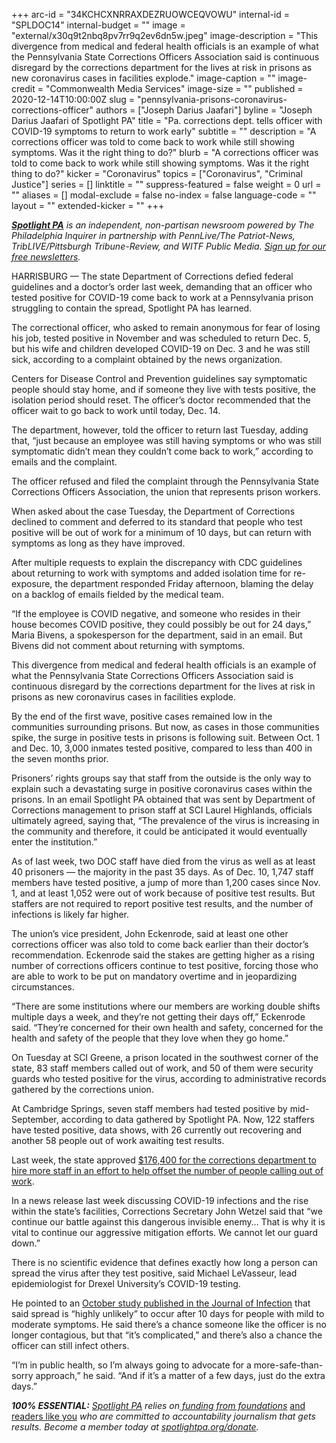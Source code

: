 +++
arc-id = "34KCHCXNRRAXDEZRUOWCEQVOWU"
internal-id = "SPLDOC14"
internal-budget = ""
image = "external/x30q9t2nbq8pv7rr9q2ev6dn5w.jpeg"
image-description = "This divergence from medical and federal health officials is an example of what the Pennsylvania State Corrections Officers Association said is continuous disregard by the corrections department for the lives at risk in prisons as new coronavirus cases in facilities explode."
image-caption = ""
image-credit = "Commonwealth Media Services"
image-size = ""
published = 2020-12-14T10:00:00Z
slug = "pennsylvania-prisons-coronavirus-corrections-officer"
authors = ["Joseph Darius Jaafari"]
byline = "Joseph Darius Jaafari of Spotlight PA"
title = "Pa. corrections dept. tells officer with COVID-19 symptoms to return to work early"
subtitle = ""
description = "A corrections officer was told to come back to work while still showing symptoms. Was it the right thing to do?"
blurb = "A corrections officer was told to come back to work while still showing symptoms. Was it the right thing to do?"
kicker = "Coronavirus"
topics = ["Coronavirus", "Criminal Justice"]
series = []
linktitle = ""
suppress-featured = false
weight = 0
url = ""
aliases = []
modal-exclude = false
no-index = false
language-code = ""
layout = ""
extended-kicker = ""
+++

<a href="https://www.spotlightpa.org/"><i><b>Spotlight PA</b></i></a><i> is an independent, non-partisan newsroom powered by The Philadelphia Inquirer in partnership with PennLive/The Patriot-News, TribLIVE/Pittsburgh Tribune-Review, and WITF Public Media. </i><a href="https://www.spotlightpa.org/newsletters"><i>Sign up for our free newsletters</i></a><i>.</i>

HARRISBURG — The state Department of Corrections defied federal guidelines and a doctor’s order last week, demanding that an officer who tested positive for COVID-19 come back to work at a Pennsylvania prison struggling to contain the spread, Spotlight PA has learned.

The correctional officer, who asked to remain anonymous for fear of losing his job, tested positive in November and was scheduled to return Dec. 5, but his wife and children developed COVID-19 on Dec. 3 and he was still sick, according to a complaint obtained by the news organization.

Centers for Disease Control and Prevention guidelines say symptomatic people should stay home, and if someone they live with tests positive, the isolation period should reset. The officer’s doctor recommended that the officer wait to go back to work until today, Dec. 14.

The department, however, told the officer to return last Tuesday, adding that, “just because an employee was still having symptoms or who was still symptomatic didn’t mean they couldn’t come back to work,” according to emails and the complaint.

The officer refused and filed the complaint through the Pennsylvania State Corrections Officers Association, the union that represents prison workers.

When asked about the case Tuesday, the Department of Corrections declined to comment and deferred to its standard that people who test positive will be out of work for a minimum of 10 days, but can return with symptoms as long as they have improved.

<script src="https://www.spotlightpa.org/embed.js" async></script><div data-spl-embed-version="1" data-spl-src="https://www.spotlightpa.org/embeds/newsletter/"></div>

After multiple requests to explain the discrepancy with CDC guidelines about returning to work with symptoms and added isolation time for re-exposure, the department responded Friday afternoon, blaming the delay on a backlog of emails fielded by the medical team.

“If the employee is COVID negative, and someone who resides in their house becomes COVID positive, they could possibly be out for 24 days,” Maria Bivens, a spokesperson for the department, said in an email. But Bivens did not comment about returning with symptoms.

This divergence from medical and federal health officials is an example of what the Pennsylvania State Corrections Officers Association said is continuous disregard by the corrections department for the lives at risk in prisons as new coronavirus cases in facilities explode.

By the end of the first wave, positive cases remained low in the communities surrounding prisons. But now, as cases in those communities spike, the surge in positive tests in prisons is following suit. Between Oct. 1 and Dec. 10, 3,000 inmates tested positive, compared to less than 400 in the seven months prior.

Prisoners’ rights groups say that staff from the outside is the only way to explain such a devastating surge in positive coronavirus cases within the prisons. In an email Spotlight PA obtained that was sent by Department of Corrections management to prison staff at SCI Laurel Highlands, officials ultimately agreed, saying that, “The prevalence of the virus is increasing in the community and therefore, it could be anticipated it would eventually enter the institution.”

As of last week, two DOC staff have died from the virus as well as at least 40 prisoners — the majority in the past 35 days. As of Dec. 10, 1,747 staff members have tested positive, a jump of more than 1,200 cases since Nov. 1, and at least 1,052 were out of work because of positive test results. But staffers are not required to report positive test results, and the number of infections is likely far higher.

The union’s vice president, John Eckenrode, said at least one other corrections officer was also told to come back earlier than their doctor’s recommendation. Eckenrode said the stakes are getting higher as a rising number of corrections officers continue to test positive, forcing those who are able to work to be put on mandatory overtime and in jeopardizing circumstances.

“There are some institutions where our members are working double shifts multiple days a week, and they’re not getting their days off,” Eckenrode said. “They’re concerned for their own health and safety, concerned for the health and safety of the people that they love when they go home.”

On Tuesday at SCI Greene, a prison located in the southwest corner of the state, 83 staff members called out of work, and 50 of them were security guards who tested positive for the virus, according to administrative records gathered by the corrections union.

<script src="https://www.spotlightpa.org/embed.js" async></script><div data-spl-embed-version="1" data-spl-src="https://www.spotlightpa.org/embeds/donate/?teaser_text=Spotlight%20PA%20provides%20essential%2C%20public-service%20journalism%20thanks%20to%20readers%20like%20you.%20%3Cb%3EBecome%20a%20member%20today%20with%20a%20gift%20of%20%2415%2Fmonth%20or%20more%20and%20receive%20our%20exclusive%20Pennsylvania%20tote%20bag.%3C%2Fb%3E&cta_text=YES%2C%20COUNT%20ME%20IN&eyebrow_text=BECOME%20A%20MEMBER"></div>

At Cambridge Springs, seven staff members had tested positive by mid-September, according to data gathered by Spotlight PA. Now, 122 staffers have tested positive, data shows, with 26 currently out recovering and another 58 people out of work awaiting test results.

Last week, the state approved <a href="http://www.emarketplace.state.pa.us/EP_Details.aspx?id=19570">$176,400 for the corrections department to hire more staff in an effort to help offset the number of people calling out of work</a>.

In a news release last week discussing COVID-19 infections and the rise within the state’s facilities, Corrections Secretary John Wetzel said that “we continue our battle against this dangerous invisible enemy… That is why it is vital to continue our aggressive mitigation efforts. We cannot let our guard down.”

There is no scientific evidence that defines exactly how long a person can spread the virus after they test positive, said Michael LeVasseur, lead epidemiologist for Drexel University’s COVID-19 testing.

He pointed to an <a href="https://www.journalofinfection.com/article/S0163-4453(20)30651-4/fulltext">October study published in the Journal of Infection</a> that said spread is “highly unlikely” to occur after 10 days for people with mild to moderate symptoms. He said there’s a chance someone like the officer is no longer contagious, but that “it’s complicated,” and there’s also a chance the officer can still infect others.

“I’m in public health, so I’m always going to advocate for a more-safe-than-sorry approach,” he said. “And if it’s a matter of a few days, just do the extra days.”

<i><b>100% ESSENTIAL:</b></i><i> </i><a href="https://www.spotlightpa.org/"><i>Spotlight PA</i></a><i> relies on</i><a href="https://www.spotlightpa.org/support"><i> funding from foundations</i></a><i> </i><a href="https://www.spotlightpa.org/support">and readers like you</a><i> who are committed to accountability journalism that gets results. Become a member today at </i><a href="/donate?campaign=701Dn000000YgovIAC"><i>spotlightpa.org/donate</i></a><i>.</i>
